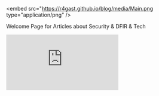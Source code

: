 <embed src="https://r4gast.github.io/blog/media/Main.png type="application/png" />


Welcome Page for Articles about Security & DFIR & Tech



<embed src="https://r4gast.github.io/blog/TrackingRDP.pdf" type="application/pdf" />
